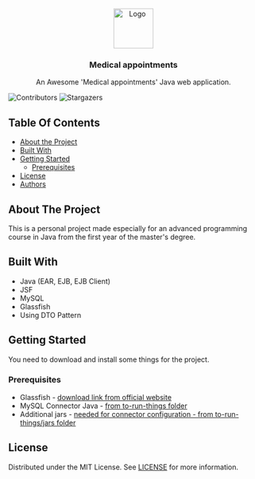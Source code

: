 <br/>
<p align="center">
  <a href="https://github.com/andreibbb/medical-appointments-web-app">
    <img src="https://i.imgur.com/0w7AFaZ.png" alt="Logo" width="80" height="80">
  </a>

  <h3 align="center">Medical appointments</h3>

  <p align="center">
    An Awesome 'Medical appointments' Java web application.
    <br/>
</p>

![Contributors](https://img.shields.io/github/contributors/andreibbb/medical-appointments-web-app?color=dark-green) ![Stargazers](https://img.shields.io/github/stars/andreibbb/medical-appointments-web-app?style=social) 

## Table Of Contents

* [About the Project](#about-the-project)
* [Built With](#built-with)
* [Getting Started](#getting-started)
  * [Prerequisites](#prerequisites)
* [License](#license)
* [Authors](#authors)

## About The Project

This is a personal project made especially for an advanced programming course in Java from the first year of the master's degree.

## Built With

* Java (EAR, EJB, EJB Client)
* JSF
* MySQL
* Glassfish
* Using DTO Pattern

## Getting Started

You need to download and install some things for the project.

### Prerequisites

* Glassfish - [download link from official website](https://javaee.github.io/glassfish/download)
* MySQL Connector Java - [from to-run-things folder](https://github.com/andreibbb/medical-appointments-web-app/tree/main/to-run-things)
* Additional jars - [needed for connector configuration - from to-run-things/jars folder](https://github.com/andreibbb/medical-appointments-web-app/tree/main/to-run-things/jars8)

## License

Distributed under the MIT License. See [LICENSE](https://github.com/andreibbb/medical-appointments-web-app/blob/main/LICENSE.md) for more information.
